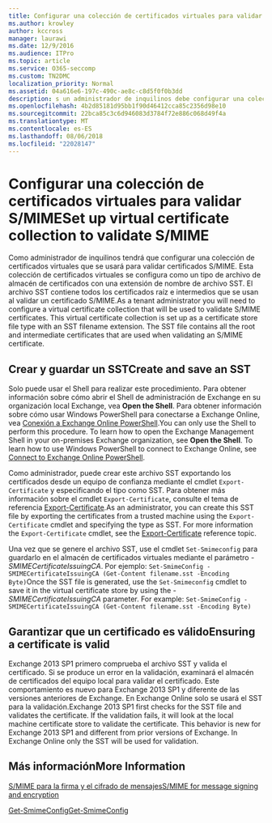 ```yaml
---
title: Configurar una colección de certificados virtuales para validar S/MIME
ms.author: krowley
author: kccross
manager: laurawi
ms.date: 12/9/2016
ms.audience: ITPro
ms.topic: article
ms.service: O365-seccomp
ms.custom: TN2DMC
localization_priority: Normal
ms.assetid: 04a616e6-197c-490c-ae8c-c8d5f0f0b3dd
description: s un administrador de inquilinos debe configurar una colección virtual de certificado que se usará para validar certificados S/MIME.
ms.openlocfilehash: 4b2d85181d95bb1f90d46412cca85c2356d98e10
ms.sourcegitcommit: 22bca85c3c6d946083d3784f72e886c068d49f4a
ms.translationtype: MT
ms.contentlocale: es-ES
ms.lasthandoff: 08/06/2018
ms.locfileid: "22028147"
---
```

# <a name="set-up-virtual-certificate-collection-to-validate-smime"></a><span data-ttu-id="90c87-103">Configurar una colección de certificados virtuales para validar S/MIME</span><span class="sxs-lookup"><span data-stu-id="90c87-103">Set up virtual certificate collection to validate S/MIME</span></span>

<span data-ttu-id="90c87-p101">Como administrador de inquilinos tendrá que configurar una colección de certificados virtuales que se usará para validar certificados S/MIME. Esta colección de certificados virtuales se configura como un tipo de archivo de almacén de certificados con una extensión de nombre de archivo SST. El archivo SST contiene todos los certificados raíz e intermedios que se usan al validar un certificado S/MIME.</span><span class="sxs-lookup"><span data-stu-id="90c87-p101">As a tenant administrator you will need to configure a virtual certificate collection that will be used to validate S/MIME certificates. This virtual certificate collection is set up as a certificate store file type with an SST filename extension. The SST file contains all the root and intermediate certificates that are used when validating an S/MIME certificate.</span></span>
  
## <a name="create-and-save-an-sst"></a><span data-ttu-id="90c87-107">Crear y guardar un SST</span><span class="sxs-lookup"><span data-stu-id="90c87-107">Create and save an SST</span></span>
<span data-ttu-id="90c87-108"><a name="sectionSection0"> </a></span><span class="sxs-lookup"><span data-stu-id="90c87-108"></span></span>

<span data-ttu-id="90c87-p102">Solo puede usar el Shell para realizar este procedimiento. Para obtener información sobre cómo abrir el Shell de administración de Exchange en su organización local Exchange, vea **Open the Shell**. Para obtener información sobre cómo usar Windows PowerShell para conectarse a Exchange Online, vea [Conexión a Exchange Online PowerShell](https://go.microsoft.com/fwlink/p/?linkid=396554).</span><span class="sxs-lookup"><span data-stu-id="90c87-p102">You can only use the Shell to perform this procedure. To learn how to open the Exchange Management Shell in your on-premises Exchange organization, see **Open the Shell**. To learn how to use Windows PowerShell to connect to Exchange Online, see [Connect to Exchange Online PowerShell](https://go.microsoft.com/fwlink/p/?linkid=396554).</span></span>
  
<span data-ttu-id="90c87-p103">Como administrador, puede crear este archivo SST exportando los certificados desde un equipo de confianza mediante el cmdlet  `Export-Certificate` y especificando el tipo como SST. Para obtener más información sobre el cmdlet  `Export-Certificate`, consulte el tema de referencia [Export-Certificate](https://technet.microsoft.com/en-us/library/hh848628.aspx).</span><span class="sxs-lookup"><span data-stu-id="90c87-p103">As an administrator, you can create this SST file by exporting the certificates from a trusted machine using the  `Export-Certificate` cmdlet and specifying the type as SST. For more information the  `Export-Certificate` cmdlet, see the [Export-Certificate](https://technet.microsoft.com/en-us/library/hh848628.aspx) reference topic.</span></span> 
  
<span data-ttu-id="90c87-p104">Una vez que se genere el archivo SST, use el cmdlet  `Set-Smimeconfig` para guardarlo en el almacén de certificados virtuales mediante el parámetro  _-SMIMECertificateIssuingCA_. Por ejemplo:  `Set-SmimeConfig -SMIMECertificateIssuingCA (Get-Content filename.sst -Encoding Byte)`</span><span class="sxs-lookup"><span data-stu-id="90c87-p104">Once the SST file is generated, use the  `Set-Smimeconfig` cmdlet to save it in the virtual certificate store by using the  _-SMIMECertificateIssuingCA_ parameter. For example:  `Set-SmimeConfig -SMIMECertificateIssuingCA (Get-Content filename.sst -Encoding Byte)`</span></span>
  
## <a name="ensuring-a-certificate-is-valid"></a><span data-ttu-id="90c87-116">Garantizar que un certificado es válido</span><span class="sxs-lookup"><span data-stu-id="90c87-116">Ensuring a certificate is valid</span></span>
<span data-ttu-id="90c87-117"><a name="sectionSection1"> </a></span><span class="sxs-lookup"><span data-stu-id="90c87-117"></span></span>

<span data-ttu-id="90c87-p105">Exchange 2013 SP1 primero comprueba el archivo SST y valida el certificado. Si se produce un error en la validación, examinará el almacén de certificados del equipo local para validar el certificado. Este comportamiento es nuevo para Exchange 2013 SP1 y diferente de las versiones anteriores de Exchange. En Exchange Online solo se usará el SST para la validación.</span><span class="sxs-lookup"><span data-stu-id="90c87-p105">Exchange 2013 SP1 first checks for the SST file and validates the certificate. If the validation fails, it will look at the local machine certificate store to validate the certificate. This behavior is new for Exchange 2013 SP1 and different from prior versions of Exchange. In Exchange Online only the SST will be used for validation.</span></span>
  
## <a name="more-information"></a><span data-ttu-id="90c87-122">Más información</span><span class="sxs-lookup"><span data-stu-id="90c87-122">More Information</span></span>
<span data-ttu-id="90c87-123"><a name="sectionSection2"> </a></span><span class="sxs-lookup"><span data-stu-id="90c87-123"></span></span>

[<span data-ttu-id="90c87-124">S/MIME para la firma y el cifrado de mensajes</span><span class="sxs-lookup"><span data-stu-id="90c87-124">S/MIME for message signing and encryption</span></span>](s-mime-for-message-signing-and-encryption.md)
  
[<span data-ttu-id="90c87-125">Get-SmimeConfig</span><span class="sxs-lookup"><span data-stu-id="90c87-125">Get-SmimeConfig</span></span>](http://technet.microsoft.com/library/4b29fa89-0840-4fe9-8885-019fcef2e02b.aspx)
  

